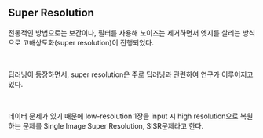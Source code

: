 ## Super Resolution

전통적인 방법으로는 보간이나, 필터를 사용해 노이즈는 제거하면서 엣지를 살리는 방식으로 고해상도화(super resolution)이 진행되었다. 

</br>

딥러닝이 등장하면서, super resolution은 주로 딥러닝과 관련하여 연구가 이루어지고 있다. 

</br>

데이터 문제가 있기 때문에 low-resolution 1장을 input 시 high resolution으로 복원하는 문제를 Single Image Super Resolution, SISR문제라고 한다. 

